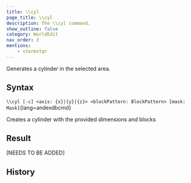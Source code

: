 ```yaml
---
title: \\cyl
page_title: \\cyl
description: The \\cyl command.
show_outline: false
category: WorldEdit
nav_order: 3
mentions:
    - stormstqr
---
```


Generates a cylinder in the selected area.

<CommandDetailsTable
    name="\\cyl"
    :categories="[
        'system', 'world', 'server', 'worldedit'
    ]"
    :requiredTags="[
        'canUseChatCommands'
    ]"
    ultraSecurityModeSecurityLevel="moderator"
    version="1.0.0"
    :undoSupported="-2"
    :functional="true"
    :deprecated="false"
/>

## Syntax

`\\cyl [-c] <axis: {x}|{y}|{z}> <blockPattern: BlockPattern> [mask: Mask]`{lang=andexdbcmd}

<indent>Creates a cylinder with the provided dimensions and blocks</indent>

## Result

[NEEDS TO BE ADDED]

## History
